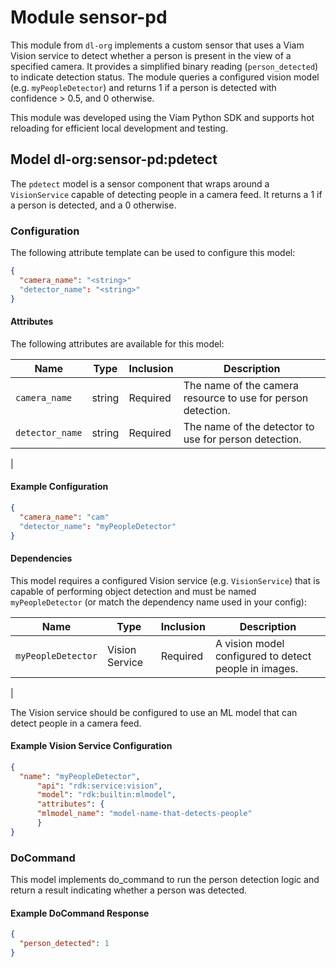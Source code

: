 # Module sensor-pd

This module from `dl-org` implements a custom sensor that uses a Viam Vision service to detect whether a person is present in the view of a specified camera. It provides a simplified binary reading (`person_detected`) to indicate detection status. The module queries a configured vision model (e.g. `myPeopleDetector`) and returns 1 if a person is detected with confidence > 0.5, and 0 otherwise.

This module was developed using the Viam Python SDK and supports hot reloading for efficient local development and testing.

## Model dl-org:sensor-pd:pdetect

The `pdetect` model is a sensor component that wraps around a `VisionService` capable of detecting people in a camera feed. It returns a 1 if a person is detected, and a 0 otherwise.

### Configuration

The following attribute template can be used to configure this model:

```json
{
  "camera_name": "<string>"
  "detector_name": "<string>"
}
```

#### Attributes

The following attributes are available for this model:

| Name          | Type   | Inclusion | Description                                                |
|---------------|--------|-----------|------------------------------------------------------------|
| `camera_name` | string | Required  |The name of the camera resource to use for person detection.|
| `detector_name` | string | Required  |The name of the detector to use for person detection.|
|


#### Example Configuration

```json
{
  "camera_name": "cam"
  "detector_name": "myPeopleDetector"
}
```
#### Dependencies

This model requires a configured Vision service (e.g. `VisionService`) that is capable of performing object detection and must be named `myPeopleDetector` (or match the dependency name used in your config):

| Name              | Type           | Inclusion | Description                                                |
|-------------------|----------------|-----------|------------------------------------------------------------|
| `myPeopleDetector`| Vision Service | Required  | A vision model configured to detect people in images.      |
|

The Vision service should be configured to use an ML model that can detect people in a camera feed.

#### Example Vision Service Configuration

```json
{
  "name": "myPeopleDetector",
      "api": "rdk:service:vision",
      "model": "rdk:builtin:mlmodel",
      "attributes": {
      "mlmodel_name": "model-name-that-detects-people"
      }
}
```

### DoCommand

This model implements do_command to run the person detection logic and return a result indicating whether a person was detected.

#### Example DoCommand Response

```json
{
  "person_detected": 1
}
```
